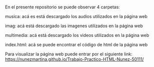 En el presente repositorio se puede observar 4 carpetas:

musica: acá es está descargado los audios utilizados en la página web

imag: acá está descargado las imagenes utilizados en la página web

multimedia: acá está descargado los videos utilizados en la página web

index.html: acá se puede encontrar el código de html de la página web

Para visualizar la página web puede entrar por el siguiente link: https://nunezmartina.github.io/Trabajo-Practico-HTML-Nunez-50111/
